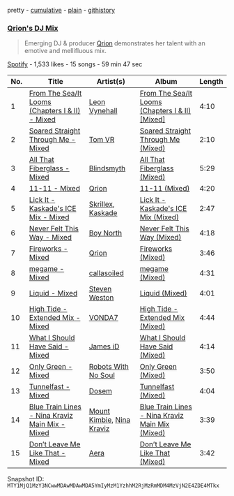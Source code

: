 pretty - [cumulative](/playlists/cumulative/37i9dQZF1DWUORUyb9eLKN.md) - [plain](/playlists/plain/37i9dQZF1DWUORUyb9eLKN) - [githistory](https://github.githistory.xyz/mackorone/spotify-playlist-archive/blob/main/playlists/plain/37i9dQZF1DWUORUyb9eLKN)

### [Qrion's DJ Mix](https://open.spotify.com/playlist/37i9dQZF1DWUORUyb9eLKN)

> Emerging DJ & producer <a href="spotify:artist:0bGDTQ78MVgI5Snqo9KJZw">Qrion</a> demonstrates her talent with an emotive and mellifluous mix.

[Spotify](https://open.spotify.com/user/spotify) - 1,533 likes - 15 songs - 59 min 47 sec

| No. | Title | Artist(s) | Album | Length |
|---|---|---|---|---|
| 1 | [From The Sea/It Looms \(Chapters I & II\) \- Mixed](https://open.spotify.com/track/0L3cIsF5xM8oiQk5Tx3U4U) | [Leon Vynehall](https://open.spotify.com/artist/2o7L9DNcmzocYll1o0GGTU) | [From The Sea/It Looms \(Chapters I & II\) \[Mixed\]](https://open.spotify.com/album/5j5k9oFUO0QPVOiQmaoimJ) | 4:10 |
| 2 | [Soared Straight Through Me \- Mixed](https://open.spotify.com/track/6jrDcAenaL48Mt06Zy2f4U) | [Tom VR](https://open.spotify.com/artist/36tUphbhaRrmHNS6reORr5) | [Soared Straight Through Me \(Mixed\)](https://open.spotify.com/album/2dY4YyrY9OUQ1FW3sYNfXy) | 2:10 |
| 3 | [All That Fiberglass \- Mixed](https://open.spotify.com/track/46O0pyJjCkw2AKX4wfZm3b) | [Blindsmyth](https://open.spotify.com/artist/316jj0bjhfXGHGBEraGy7P) | [All That Fiberglass \(Mixed\)](https://open.spotify.com/album/4XmsBX21Gk5sk1Xqx5Rh89) | 5:29 |
| 4 | [11\-11 \- Mixed](https://open.spotify.com/track/7z1FD517oHEuvJQZ3XWGpP) | [Qrion](https://open.spotify.com/artist/0bGDTQ78MVgI5Snqo9KJZw) | [11\-11 \(Mixed\)](https://open.spotify.com/album/0o4lBgWLHDmKPzGHeOl51X) | 4:20 |
| 5 | [Lick It \- Kaskade's ICE Mix \- Mixed](https://open.spotify.com/track/14GcXwJ4maNUkc4AXq7c2H) | [Skrillex](https://open.spotify.com/artist/5he5w2lnU9x7JFhnwcekXX), [Kaskade](https://open.spotify.com/artist/6TQj5BFPooTa08A7pk8AQ1) | [Lick It \- Kaskade's ICE Mix \(Mixed\)](https://open.spotify.com/album/74IjIxw2CO80jTYsvkPYFh) | 2:47 |
| 6 | [Never Felt This Way \- Mixed](https://open.spotify.com/track/6zhximAdtILywfkelPCYo5) | [Boy North](https://open.spotify.com/artist/5RWTv1TLAxHSP7N33pFJfN) | [Never Felt This Way \(Mixed\)](https://open.spotify.com/album/0HwafgWYDv7JJYZJrKi0Tm) | 4:18 |
| 7 | [Fireworks \- Mixed](https://open.spotify.com/track/3GBKXZpgkJbsFsgctajQnd) | [Qrion](https://open.spotify.com/artist/0bGDTQ78MVgI5Snqo9KJZw) | [Fireworks \(Mixed\)](https://open.spotify.com/album/5joWgcBTYkzb9VosiBlb1T) | 3:46 |
| 8 | [megame \- Mixed](https://open.spotify.com/track/6sAKX6L1b75zfBAtJ8cQfZ) | [callasoiled](https://open.spotify.com/artist/7aZvrOvlYcdjv1KjjnoFzc) | [megame \(Mixed\)](https://open.spotify.com/album/7JHhJbOFW24nBYXTl768YY) | 4:31 |
| 9 | [Liquid \- Mixed](https://open.spotify.com/track/1PSEfAIA9dJc84gYzQh3z0) | [Steven Weston](https://open.spotify.com/artist/7zxRSonZpfxzpY2S4Cse4U) | [Liquid \(Mixed\)](https://open.spotify.com/album/2eFbCRzDSVrnpgXcAyjjD8) | 4:01 |
| 10 | [High Tide \- Extended Mix \- Mixed](https://open.spotify.com/track/52G31ATCU048MyGtm1MXTl) | [VONDA7](https://open.spotify.com/artist/0Glk45UpQ9Tz1yp6GvhUBM) | [High Tide \- Extended Mix \(Mixed\)](https://open.spotify.com/album/1jrda8UKpFNeRZ3b0p64zb) | 4:44 |
| 11 | [What I Should Have Said \- Mixed](https://open.spotify.com/track/3rCGtLiRGuEk7lXVMjclz2) | [James iD](https://open.spotify.com/artist/71DeYbYuvsHDJJYwIBfMBS) | [What I Should Have Said \(Mixed\)](https://open.spotify.com/album/7wQwxeYTVkIS7PvQYwnZ9O) | 4:14 |
| 12 | [Only Green \- Mixed](https://open.spotify.com/track/06tPDqcxwjXIntUqxCjelX) | [Robots With No Soul](https://open.spotify.com/artist/4KYORTuAUcSz8c2MPizVif) | [Only Green \(Mixed\)](https://open.spotify.com/album/7jj4ylo6R8cPZUquIMsr06) | 3:50 |
| 13 | [Tunnelfast \- Mixed](https://open.spotify.com/track/4BWe5Z5mY514nvE8RwCmi1) | [Dosem](https://open.spotify.com/artist/0zmnkCTbAxYsZAMIqXEzfS) | [Tunnelfast \(Mixed\)](https://open.spotify.com/album/2MeFr91q2ExiwPn0cligch) | 4:04 |
| 14 | [Blue Train Lines \- Nina Kraviz Main Mix \- Mixed](https://open.spotify.com/track/2fRIVfamAty7uwGzG44B9U) | [Mount Kimbie](https://open.spotify.com/artist/3NUtpWpGDoffm3RCGhSHtl), [Nina Kraviz](https://open.spotify.com/artist/1oZmFNkGAT93yD1xX4vTRE) | [Blue Train Lines \- Nina Kraviz Main Mix \(Mixed\)](https://open.spotify.com/album/4WSJ3sAWnx0EwlmNcN0Anx) | 3:39 |
| 15 | [Don’t Leave Me Like That \- Mixed](https://open.spotify.com/track/3xmcVmrwIRL1yscp07oZUf) | [Aera](https://open.spotify.com/artist/3Pj0WcDp7Df123RzhrTohk) | [Don’t Leave Me Like That \(Mixed\)](https://open.spotify.com/album/6EY00rOfTdP13lFT7J7ORT) | 3:42 |

Snapshot ID: `MTY1MjQ1MzY3NCwwMDAwMDAwMDA5YmIyMzM1YzhhM2RjMzRmMDM4MzVjN2E4ZDE4MTkx`
